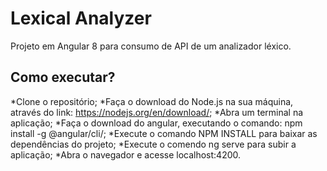 # Lexical Analyzer

Projeto em Angular 8 para consumo de API de um analizador léxico.

## Como executar?

*Clone o repositório;
*Faça o download do Node.js na sua máquina, através do link: https://nodejs.org/en/download/;
*Abra um terminal na aplicação;
*Faça o download do angular, executando o comando: npm install -g @angular/cli/;
*Execute o comando NPM INSTALL para baixar as dependências do projeto;
*Execute o comendo ng serve para subir a aplicação;
*Abra o navegador e acesse localhost:4200.



